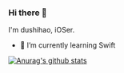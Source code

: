 ### Hi there 👋

<!--
**dushihao/dushihao** is a ✨ _special_ ✨ repository because its `README.md` (this file) appears on your GitHub profile.

Here are some ideas to get you started:

- 🔭 I’m currently working on ...
- 🌱 I’m currently learning ...
- 👯 I’m looking to collaborate on ...
- 🤔 I’m looking for help with ...
- 💬 Ask me about ...
- 📫 How to reach me: ...
- 😄 Pronouns: ...
- ⚡ Fun fact: ...
-->

I'm dushihao, iOSer.
- 🌱 I’m currently learning Swift


[![Anurag's github stats](https://github-readme-stats.vercel.app/api?username=dushihao&theme=react&show_icons=true)](https://github.com/anuraghazra/github-readme-stats)

